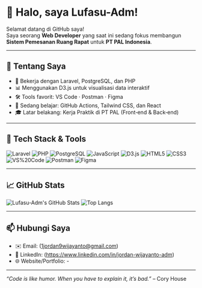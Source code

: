# 👋 Halo, saya Lufasu-Adm!

Selamat datang di GitHub saya!  
Saya seorang **Web Developer** yang saat ini sedang fokus membangun **Sistem Pemesanan Ruang Rapat** untuk **PT PAL Indonesia**.

---

## 🚀 Tentang Saya
- 🏢 Bekerja dengan Laravel, PostgreSQL, dan PHP  
- 📊 Menggunakan D3.js untuk visualisasi data interaktif  
- 🛠️ Tools favorit: VS Code · Postman · Figma  
- 🌱 Sedang belajar: GitHub Actions, Tailwind CSS, dan React  
- 🎓 Latar belakang: Kerja Praktik di PT PAL (Front‑end & Back‑end)

---

## 🧰 Tech Stack & Tools

![Laravel](https://img.shields.io/badge/-Laravel-red?logo=laravel)
![PHP](https://img.shields.io/badge/-PHP-blue?logo=php)
![PostgreSQL](https://img.shields.io/badge/-PostgreSQL-blue?logo=postgresql)
![JavaScript](https://img.shields.io/badge/-JavaScript-yellow?logo=javascript)
![D3.js](https://img.shields.io/badge/-D3.js-orange?logo=d3.js)
![HTML5](https://img.shields.io/badge/-HTML5-orange?logo=html5)
![CSS3](https://img.shields.io/badge/-CSS3-blue?logo=css3)
![VS%20Code](https://img.shields.io/badge/-VS%20Code-blue?logo=visual-studio-code)
![Postman](https://img.shields.io/badge/-Postman-orange?logo=postman)
![Figma](https://img.shields.io/badge/-Figma-pink?logo=figma)

---

## 📈 GitHub Stats

![Lufasu-Adm's GitHub Stats](https://github-readme-stats.vercel.app/api?username=Lufasu-Adm&show_icons=true&theme=tokyonight)
![Top Langs](https://github-readme-stats.vercel.app/api/top-langs/?username=Lufasu-Adm&layout=compact&theme=tokyonight)

---

## 📫 Hubungi Saya

- ✉️ Email: (1jordan9wijayanto@gmail.com) 
- 🔗 LinkedIn: (https://www.linkedin.com/in/jordan-wijayanto-adm)  
- 🌐 Website/Portfolio: -  

---

*“Code is like humor. When you have to explain it, it’s bad.”* – Cory House  
